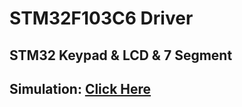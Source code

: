 # STM32F103C6 Driver
## STM32 Keypad & LCD & 7 Segment
## Simulation: [Click Here](https://drive.google.com/file/d/1qnX7MS0gMRyRXbXIYzwH_NPRKH4vHN-Z/view)

